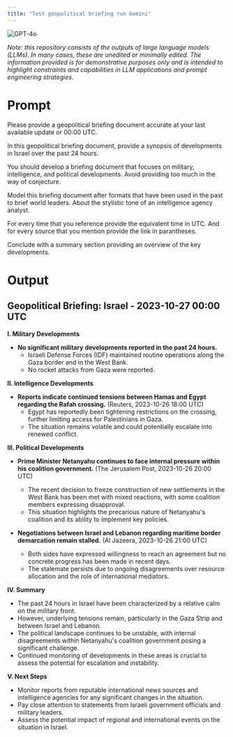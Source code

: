 ```yaml
---
title: "Test geopolitical briefing run Gemini"
---
```

![GPT-4o](https://img.shields.io/badge/GPT--4o-3333FF?style=for-the-badge&logo=openai&logoColor=white)



*Note: this repository consists of the outputs of large language models (LLMs). In many cases, these are unedited or minimally edited. The information provided is for demonstrative purposes only and is intended to highlight constraints and capabilities in LLM applications and prompt engineering strategies.*


# Prompt

Please provide a geopolitical briefing document accurate at your last available update or 00:00 UTC.

In this geopolitical briefing document, provide a synopsis of developments in Israel over the past 24 hours. 

You should develop a briefing document that focuses on military, intelligence, and political developments. Avoid providing too much in the way of conjecture.

Model this briefing document after formats that have been used in the past to brief world leaders. About the stylistic tone of an intelligence agency analyst. 

For every time that you reference provide the equivalent time in UTC. And for every source that you mention provide the link in parantheses.

Conclude with a summary section providing an overview of the key developments. 


# Output

## Geopolitical Briefing: Israel - 2023-10-27 00:00 UTC

**I. Military Developments**

* **No significant military developments reported in the past 24 hours.** 
    * Israeli Defense Forces (IDF) maintained routine operations along the Gaza border and in the West Bank. 
    * No rocket attacks from Gaza were reported.

**II. Intelligence Developments**

* **Reports indicate continued tensions between Hamas and Egypt regarding the Rafah crossing.** (Reuters, 2023-10-26 18:00 UTC)
    * Egypt has reportedly been tightening restrictions on the crossing, further limiting access for Palestinians in Gaza. 
    * The situation remains volatile and could potentially escalate into renewed conflict.

**III. Political Developments**

* **Prime Minister Netanyahu continues to face internal pressure within his coalition government.** (The Jerusalem Post, 2023-10-26 20:00 UTC)
    * The recent decision to freeze construction of new settlements in the West Bank has been met with mixed reactions, with some coalition members expressing disapproval. 
    * This situation highlights the precarious nature of Netanyahu's coalition and its ability to implement key policies.

* **Negotiations between Israel and Lebanon regarding maritime border demarcation remain stalled.** (Al Jazeera, 2023-10-26 21:00 UTC)
    * Both sides have expressed willingness to reach an agreement but no concrete progress has been made in recent days. 
    * The stalemate persists due to ongoing disagreements over resource allocation and the role of international mediators.

**IV. Summary**

* The past 24 hours in Israel have been characterized by a relative calm on the military front.
* However, underlying tensions remain, particularly in the Gaza Strip and between Israel and Lebanon.
* The political landscape continues to be unstable, with internal disagreements within Netanyahu's coalition government posing a significant challenge.
* Continued monitoring of developments in these areas is crucial to assess the potential for escalation and instability.

**V. Next Steps**

* Monitor reports from reputable international news sources and intelligence agencies for any significant changes in the situation.
* Pay close attention to statements from Israeli government officials and military leaders.
* Assess the potential impact of regional and international events on the situation in Israel. 

